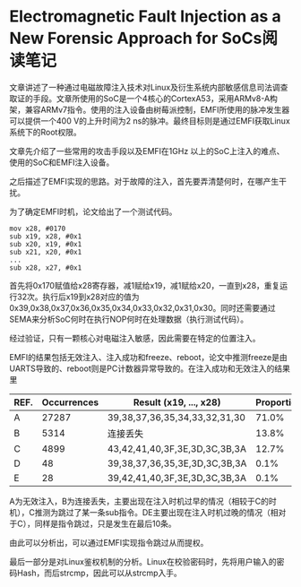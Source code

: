 # Electromagnetic Fault Injection as a New Forensic Approach for SoCs阅读笔记

文章讲述了一种通过电磁故障注入技术对Linux及衍生系统内部敏感信息司法调查取证的手段。文章所使用的SoC是一个4核心的CortexA53，采用ARMv8-A构架，兼容ARMv7指令。使用的注入设备由树莓派控制，EMFI所使用的脉冲发生器可以提供一个400 V的上升时间为2 ns的脉冲。最终目标则是通过EMFI获取Linux系统下的Root权限。

文章先介绍了一些常用的攻击手段以及EMFI在1GHz 以上的SoC上注入的难点、使用的SoC和EMFI注入设备。

之后描述了EMFI实现的思路。对于故障的注入，首先要弄清楚何时，在哪产生干扰。

为了确定EMFI时机，论文给出了一个测试代码。

```assembly
mov x28, #0170
sub x19, x28, #0x1
sub x20, x19, #0x1
sub x21, x20, #0x1
...
sub x28, x27, #0x1
```

首先将0x170赋值给x28寄存器，减1赋给x19，减1赋给x20，一直到x28，重复运行32次。执行后x19到x28对应的值为0x39,0x38,0x37,0x36,0x35,0x34,0x33,0x32,0x31,0x30。同时还需要通过SEMA来分析SoC何时在执行NOP何时在处理数据（执行测试代码）。

经过验证，只有一颗核心对电磁注入敏感，因此需要在特定的位置注入。

EMFI的结果包括无效注入、注入成功和freeze、reboot，论文中推测freeze是由UARTS导致的、reboot则是PC计数器异常导致的。在注入成功和无效注入的结果里

| REF. | Occurrences | Result (x19, ..., x28)        | Proportion |
| ---- | ----------- | ----------------------------- | ---------- |
| A    | 27287       | 39,38,37,36,35,34,33,32,31,30 | 71.0%      |
| B    | 5314        | 连接丢失                      | 13.8%      |
| C    | 4899        | 43,42,41,40,3F,3E,3D,3C,3B,3A | 12.7%      |
| D    | 48          | 39,38,37,36,35,3E,3D,3C,3B,3A | 0.1%       |
| E    | 28          | 39,42,41,40,3F,3E,3D,3C,3B,3A | 0.1%       |

A为无效注入，B为连接丢失，主要出现在注入时机过早的情况（相较于C的时机），C推测为跳过了某一条sub指令。DE主要出现在注入时机过晚的情况（相对于C），同样是指令跳过，只是发生在最后10条。

由此可以分析出，可以通过EMFI实现指令跳过从而提权。

最后一部分是对Linux鉴权机制的分析。Linux在校验密码时，先将用户输入的密码Hash，而后strcmp，因此可以从strcmp入手。
